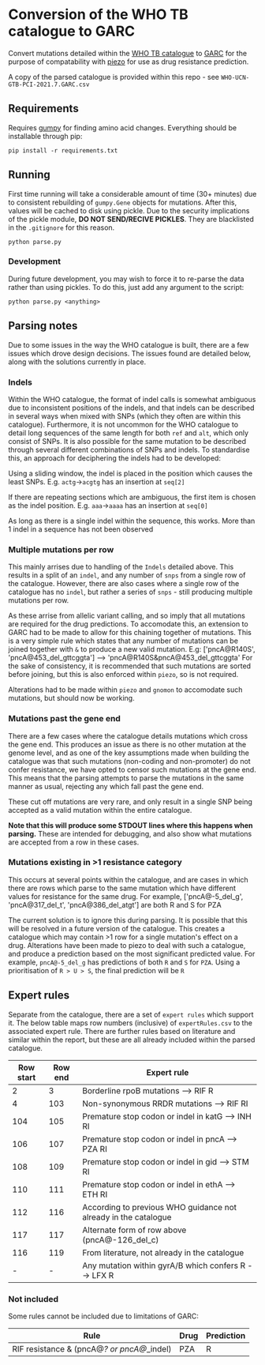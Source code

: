 # Conversion of the WHO TB catalogue to GARC
Convert mutations detailed within the [WHO TB catalogue](https://www.who.int/publications/i/item/9789240028173 "WHO TB catalogue") to [GARC](https://fowlerlab.org/?p=5642 "GARC") for the purpose of compatability with [piezo](https://github.com/oxfordmmm/piezo "piezo") for use as drug resistance prediction.

A copy of the parsed catalogue is provided within this repo - see `WHO-UCN-GTB-PCI-2021.7.GARC.csv`

## Requirements
Requires [gumpy](https://github.com/oxfordmmm/gumpy "gumpy") for finding amino acid changes. Everything should be installable through pip:
```
pip install -r requirements.txt
```

## Running
First time running will take a considerable amount of time (30+ minutes) due to consistent rebuilding of `gumpy.Gene` objects for mutations. After this, values will be cached to disk using pickle. Due to the security implications of the pickle module, **DO NOT SEND/RECIVE PICKLES**. They are blacklisted in the `.gitignore` for this reason.
```
python parse.py
```

### Development
During future development, you may wish to force it to re-parse the data rather than using pickles. To do this, just add any argument to the script:
```
python parse.py <anything>
```

## Parsing notes
Due to some issues in the way the WHO catalogue is built, there are a few issues which drove design decisions. The issues found are detailed below, along with the solutions currently in place.
### Indels
Within the WHO catalogue, the format of indel calls is somewhat ambiguous due to inconsistent positions of the indels, and that indels can be described in several ways when mixed with SNPs (which they often are within this catalogue). Furthermore, it is not uncommon for the WHO catalogue to detail long sequences of the same length for both `ref` and `alt`, which only consist of SNPs. It is also possible for the same mutation to be described through several different combinations of SNPs and indels.
To standardise this, an approach for deciphering the indels had to be developed:

Using a sliding window, the indel is placed in the position which causes the least SNPs. E.g. `actg`->`acgtg` has an insertion at `seq[2]`

If there are repeating sections which are ambiguous, the first item is chosen as the indel position. E.g. `aaa`->`aaaa` has an insertion at `seq[0]`

As long as there is a single indel within the sequence, this works. More than 1 indel in a sequence has not been observed

### Multiple mutations per row
This mainly arrises due to handling of the `Indels` detailed above. This results in a split of an `indel`, and any number of `snps` from a single row of the catalogue. However, there are also cases where a single row of the catalogue has no `indel`, but rather a series of `snps` - still producing multiple mutations per row.

As these arrise from allelic variant calling, and so imply that all mutations are required for the drug predictions. To accomodate this, an extension to GARC had to be made to allow for this chaining together of mutations. This is a very simple rule which states that any number of mutations can be joined together with `&` to produce a new valid mutation.
E.g:
    ['pncA@R140S', 'pncA@453_del_gttcggta'] --> 'pncA@R140S&pncA@453_del_gttcggta'
For the sake of consistency, it is recommended that such mutations are sorted before joining, but this is also enforced within `piezo`, so is not required.

Alterations had to be made within `piezo` and `gnomon` to accomodate such mutations, but should now be working.

### Mutations past the gene end
There are a few cases where the catalogue details mutations which cross the gene end. This produces an issue as there is no other mutation at the genome level, and as one of the key assumptions made when building the catalogue was that such mutations (non-coding and non-promoter) do not confer resistance, we have opted to censor such mutations at the gene end.
This means that the parsing attempts to parse the mutations in the same manner as usual, rejecting any which fall past the gene end.

These cut off mutations are very rare, and only result in a single SNP being accepted as a valid mutation within the entire catalogue.

**Note that this will produce some STDOUT lines where this happens when parsing.** These are intended for debugging, and also show what mutations are accepted from a row in these cases.

### Mutations existing in >1 resistance category
This occurs at several points within the catalogue, and are cases in which there are rows which parse to the same mutation which have different values for resistance for the same drug.
For example, ['pncA@-5_del_g', 'pncA@317_del_t', 'pncA@386_del_atgt']  are both R and S for  PZA

The current solution is to ignore this during parsing. It is possible that this will be resolved in a future version of the catalogue. This creates a catalogue which may contain >1 row for a single mutation's effect on a drug. Alterations have been made to piezo to deal with such a catalogue, and produce a prediction based on the most significant predicted value. 
For example, `pncA@-5_del_g` has predictions of both `R` and `S` for `PZA`. Using a prioritisation of `R > U > S`, the final prediction will be `R`

## Expert rules
Separate from the catalogue, there are a set of `expert rules` which support it. The below table maps row numbers (inclusive) of `expertRules.csv` to the associated expert rule. There are further rules based on literature and similar within the report, but these are all already included within the parsed catalogue.

| Row start | Row end | Expert rule |
| --------- | ------- | ----------- |
| 2 | 3 | Borderline rpoB mutations --> RIF R |
| 4 | 103 | Non-synonymous RRDR mutations --> RIF RI | 
| 104 | 105 | Premature stop codon or indel in katG --> INH RI |
| 106 | 107 | Premature stop codon or indel in pncA --> PZA RI |
| 108 | 109 | Premature stop codon or indel in gid --> STM RI |
| 110 | 111 | Premature stop codon or indel in ethA --> ETH RI |
| 112 | 116 | According to previous WHO guidance not already in the catalogue |
| 117 | 117 | Alternate form of row above (pncA@-126_del_c) |
| 116 | 119 | From literature, not already in the catalogue |
| - | - | Any mutation within gyrA/B which confers R --> LFX R |

### Not included
Some rules cannot be included due to limitations of GARC:

| Rule | Drug | Prediction |
| ---- | ---- | ---------- |
| RIF resistance & (pncA@*? or pncA@*_indel) | PZA | R |